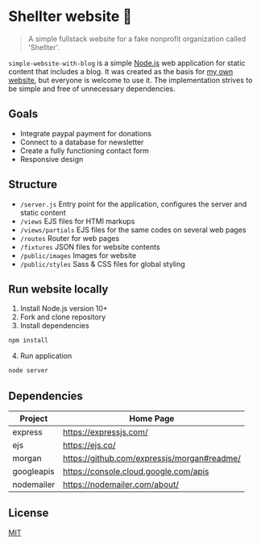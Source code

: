 # Shellter website :turtle:

> A simple fullstack website for a fake nonprofit organization called 'Shellter'.

`simple-website-with-blog` is a simple [Node.js](https://nodejs.org/) web application for static content that includes a blog.
It was created as the basis for [my own website](https://dlaa.me/), but everyone is welcome to use it.
The implementation strives to be simple and free of unnecessary dependencies.

## Goals

- Integrate paypal payment for donations
- Connect to a database for newsletter
- Create a fully functioning contact form
- Responsive design

## Structure

- `/server.js` Entry point for the application, configures the server and static content
- `/views` EJS files for HTMl markups
- `/views/partials` EJS files for the same codes on several web pages
- `/routes` Router for web pages
- `/fixtures` JSON files for website contents
- `/public/images` Images for website
- `/public/styles` Sass & CSS files for global styling

## Run website locally

1. Install Node.js version 10+
2. Fork and clone repository
3. Install dependencies
``` bash
npm install
```
4. Run application
``` bash
node server
```

## Dependencies

| Project      | Home Page                                     |
|--------------|-----------------------------------------------|
| express      | <https://expressjs.com/>                      |
| ejs          | <https://ejs.co/>                             |
| morgan       | <https://github.com/expressjs/morgan#readme/> |
| googleapis   | <https://console.cloud.google.com/apis>       |
| nodemailer   | <https://nodemailer.com/about/>               |


## License

[MIT](LICENSE)
